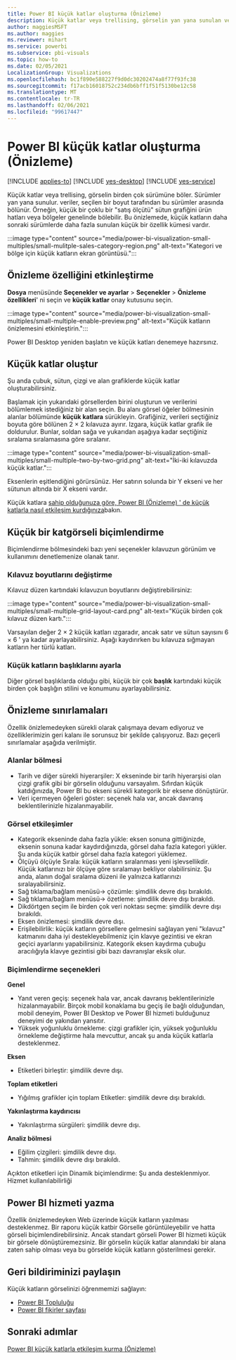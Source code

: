 ```yaml
---
title: Power BI küçük katlar oluşturma (Önizleme)
description: Küçük katlar veya trellising, görselin yan yana sunulan ve verileri, seçilen bir boyut tarafından bu sürümler genelinde bölümlenen birden çok sürümüne böler.
author: maggiesMSFT
ms.author: maggies
ms.reviewer: mihart
ms.service: powerbi
ms.subservice: pbi-visuals
ms.topic: how-to
ms.date: 02/05/2021
LocalizationGroup: Visualizations
ms.openlocfilehash: bc1f890e588227f9d0dc30202474a8f77f93fc38
ms.sourcegitcommit: f17acb16018752c234db6bff1f51f5130be12c58
ms.translationtype: MT
ms.contentlocale: tr-TR
ms.lasthandoff: 02/06/2021
ms.locfileid: "99617447"
---
```

# <a name="create-small-multiples-in-power-bi-preview"></a>Power BI küçük katlar oluşturma (Önizleme)

[!INCLUDE [applies-to](../includes/applies-to.md)] [!INCLUDE [yes-desktop](../includes/yes-desktop.md)] [!INCLUDE [yes-service](../includes/yes-service.md)]

Küçük katlar veya trellising, görselin birden çok sürümüne böler. Sürümler yan yana sunulur. veriler, seçilen bir boyut tarafından bu sürümler arasında bölünür. Örneğin, küçük bir çoklu bir "satış ölçütü" sütun grafiğini ürün hatları veya bölgeler genelinde bölebilir. Bu önizlemede, küçük katların daha sonraki sürümlerde daha fazla sunulan küçük bir özellik kümesi vardır.

:::image type="content" source="media/power-bi-visualization-small-multiples/small-mulitple-sales-category-region.png" alt-text="Kategori ve bölge için küçük katların ekran görüntüsü.":::

## <a name="enable-the-preview-feature"></a>Önizleme özelliğini etkinleştirme

**Dosya** menüsünde **Seçenekler ve ayarlar**  >  **Seçenekler**  >  **Önizleme özellikleri**' ni seçin ve **küçük katlar** onay kutusunu seçin.

:::image type="content" source="media/power-bi-visualization-small-multiples/small-multiple-enable-preview.png" alt-text="Küçük katların önizlemesini etkinleştirin.":::

Power BI Desktop yeniden başlatın ve küçük katları denemeye hazırsınız.

## <a name="create-small-multiples"></a>Küçük katlar oluştur

Şu anda çubuk, sütun, çizgi ve alan grafiklerde küçük katlar oluşturabilirsiniz. 

Başlamak için yukarıdaki görsellerden birini oluşturun ve verilerini bölümlemek istediğiniz bir alan seçin. Bu alanı görsel öğeler bölmesinin alanlar bölümünde **küçük katlara** sürükleyin. Grafiğiniz, verileri seçtiğiniz boyuta göre bölünen 2 × 2 kılavuza ayırır. Izgara, küçük katlar grafik ile doldurulur. Bunlar, soldan sağa ve yukarıdan aşağıya kadar seçtiğiniz sıralama sıralamasına göre sıralanır.

:::image type="content" source="media/power-bi-visualization-small-multiples/small-multiple-two-by-two-grid.png" alt-text="İki-iki kılavuzda küçük katlar.":::

Eksenlerin eşitlendiğini görürsünüz. Her satırın solunda bir Y ekseni ve her sütunun altında bir X ekseni vardır.

Küçük katlara [sahip olduğunuza göre, Power BI (Önizleme) ' de küçük katlarla nasıl etkileşim kurdığınıza](power-bi-visualization-small-multiples-interact.md)bakın.

## <a name="format-a-small-multiples-visual"></a>Küçük bir katgörseli biçimlendirme

Biçimlendirme bölmesindeki bazı yeni seçenekler kılavuzun görünüm ve kullanımını denetlemenize olanak tanır.

### <a name="change-the-grid-dimensions"></a>Kılavuz boyutlarını değiştirme

Kılavuz düzen kartındaki kılavuzun boyutlarını değiştirebilirsiniz:

:::image type="content" source="media/power-bi-visualization-small-multiples/small-multiple-grid-layout-card.png" alt-text="Küçük birden çok kılavuz düzen kartı.":::

Varsayılan değer 2 × 2 küçük katları ızgaradır, ancak satır ve sütun sayısını 6 × 6 ' ya kadar ayarlayabilirsiniz. Aşağı kaydırırken bu kılavuza sığmayan katların her türlü katları.


### <a name="adjust-the-small-multiples-titles"></a>Küçük katların başlıklarını ayarla

Diğer görsel başlıklarda olduğu gibi, küçük bir çok **başlık** kartındaki küçük birden çok başlığın stilini ve konumunu ayarlayabilirsiniz.

## <a name="preview-limitations"></a>Önizleme sınırlamaları

Özellik önizlemedeyken sürekli olarak çalışmaya devam ediyoruz ve özelliklerimizin geri kalanı ile sorunsuz bir şekilde çalışıyoruz. Bazı geçerli sınırlamalar aşağıda verilmiştir.

### <a name="fields-pane"></a>Alanlar bölmesi

- Tarih ve diğer sürekli hiyerarşiler: X ekseninde bir tarih hiyerarşisi olan çizgi grafik gibi bir görselin olduğunu varsayalım. Sıfırdan küçük katdığınızda, Power BI bu ekseni sürekli kategorik bir eksene dönüştürür.
- Veri içermeyen öğeleri göster: seçenek hala var, ancak davranış beklentilerinizle hizalanmayabilir.

### <a name="visual-interactions"></a>Görsel etkileşimler

- Kategorik ekseninde daha fazla yükle: eksen sonuna gittiğinizde, eksenin sonuna kadar kaydırdığınızda, görsel daha fazla kategori yükler. Şu anda küçük katbir görsel daha fazla kategori yüklemez.
- Ölçüyü ölçüyle Sırala: küçük katların sıralanması yeni işlevsellikdir. Küçük katlarınızı bir ölçüye göre sıralamayı bekliyor olabilirsiniz. Şu anda, alanın doğal sıralama düzeni ile yalnızca katlarınızı sıralayabilirsiniz.
- Sağ tıklama/bağlam menüsü-> çözümle: şimdilik devre dışı bırakıldı.
- Sağ tıklama/bağlam menüsü-> özetleme: şimdilik devre dışı bırakıldı.
- Dikdörtgen seçim ile birden çok veri noktası seçme: şimdilik devre dışı bırakıldı.
- Eksen önizlemesi: şimdilik devre dışı.
- Erişilebilirlik: küçük katların görsellere gelmesini sağlayan yeni "kılavuz" katmanını daha iyi destekleyebilmeniz için klavye gezintisi ve ekran geçici ayarlarını yapabilirsiniz. Kategorik eksen kaydırma çubuğu aracılığıyla klavye gezintisi gibi bazı davranışlar eksik olur.

### <a name="formatting-options"></a>Biçimlendirme seçenekleri

**Genel**

- Yanıt veren geçiş: seçenek hala var, ancak davranış beklentilerinizle hizalanmayabilir. Birçok mobil konaklama bu geçiş ile bağlı olduğundan, mobil deneyim, Power BI Desktop ve Power BI hizmeti bulduğunuz deneyimi de yakından yansıtır.
- Yüksek yoğunluklu örnekleme: çizgi grafikler için, yüksek yoğunluklu örnekleme değiştirme hala mevcuttur, ancak şu anda küçük katlarla desteklenmez.

**Eksen**

- Etiketleri birleştir: şimdilik devre dışı.

**Toplam etiketleri**

- Yığılmış grafikler için toplam Etiketler: şimdilik devre dışı bırakıldı.

**Yakınlaştırma kaydırıcısı**

- Yakınlaştırma sürgüleri: şimdilik devre dışı.

**Analiz bölmesi** 

- Eğilim çizgileri: şimdilik devre dışı.
- Tahmin: şimdilik devre dışı bırakıldı.

Açıkton etiketleri için Dinamik biçimlendirme: Şu anda desteklenmiyor.
Hizmet kullanılabilirliği

## <a name="authoring-in-the-power-bi-service"></a>Power BI hizmeti yazma

Özellik önizlemedeyken Web üzerinde küçük katların yazılması desteklenmez. Bir raporu küçük katbir Görselle görüntüleyebilir ve hatta görseli biçimlendirebilirsiniz. Ancak standart görseli Power BI hizmeti küçük bir görsele dönüştüremezsiniz. Bir görselin küçük katlar alanındaki bir alana zaten sahip olması veya bu görselde küçük katların gösterilmesi gerekir.

## <a name="share-your-feedback"></a>Geri bildiriminizi paylaşın

Küçük katların görselinizi öğrenmemizi sağlayın:

- [Power BI Topluluğu](https://community.powerbi.com/)
- [Power BI fikirler sayfası](https://ideas.powerbi.com/ideas/) 

## <a name="next-steps"></a>Sonraki adımlar

[Power BI küçük katlarla etkileşim kurma (Önizleme)](power-bi-visualization-small-multiples-interact.md)
